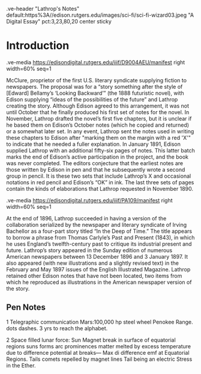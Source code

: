 .ve-header "Lathrop's Notes" default:https%3A//edison.rutgers.edu/images/sci-fi/sci-fi-wizard03.jpeg "A Digital Essay" pct:3,23,80,20 center sticky

# Introduction

.ve-media https://edisondigital.rutgers.edu/iiif/D9004AEU/manifest right width=60% seq=1

McClure, proprietor of the first U.S. literary syndicate supplying fiction to newspapers.  The proposal was for a “story something after the style of [Edward] Bellamy’s ‘Looking Backward’” (the 1888 futuristic novel), with Edison supplying “ideas of the possibilities of the future” and Lathrop creating the story. Although Edison agreed to this arrangement, it was not until October that he finally produced his first set of notes for the novel. In November, Lathrop drafted the novel’s first five chapters, but it is unclear if he based them on Edison’s October notes (which he copied and returned) or a somewhat later set. In any event, Lathrop sent the notes used in writing these chapters to Edison after "marking them on the margin with a red 'X'" to indicate that he needed a fuller explanation. In January 1891, Edison supplied Lathrop with an additional fifty-six pages of notes. This latter batch marks the end of Edison’s active participation in the project, and the book was never completed. The editors conjecture that the earliest notes are those written by Edison in pen and that he subsequently wrote a second group in pencil.  It is these two sets that include Lathrop’s X and occasional notations in red pencil and Edison’s “OK” in ink. The last three sets of pages contain the kinds of elaborations that Lathrop requested in November 1890.  

.ve-media https://edisondigital.rutgers.edu/iiif/PA109/manifest right width=60% seq=1

At the end of 1896, Lathrop succeeded in having a version of the collaboration serialized by the newspaper and literary syndicate of Irving Bachellor as a four-part story titled “In the Deep of Time.” The title appears to borrow a phrase from Thomas Carlyle’s Past and Present (1843), in which he uses England’s twelfth-century past to critique its industrial present and future. Lathrop’s story appeared in the Sunday edition of numerous American newspapers between 13 December 1896 and 3 January 1897. It also appeared (with new illustrations and a slightly revised text) in the February and May 1897 issues of the English Illustrated Magazine. Lathrop retained other Edison notes that have not been located, two items from which he reproduced as illustrations in the American newspaper version of the story. 

## Pen Notes

1 Telegraphic communication Mars:100,000 hp steel wheel Penokee Range. dots dashes. 3 yrs to reach the alphabet.  <OK> 

2 Space filled lunar force: Sun Magnet break in surface of equatorial regions suns forms arc prominences matter melted by excess temperature due to difference potential at breaks— Max di difference emf at Equatorial Regions. Tails comets repelled by magnet lines Tail being an electric Stress in the Ether.   <OK> 